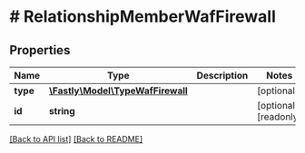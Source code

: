 # # RelationshipMemberWafFirewall

## Properties

Name | Type | Description | Notes
------------ | ------------- | ------------- | -------------
**type** | [**\Fastly\Model\TypeWafFirewall**](TypeWafFirewall.md) |  | [optional] 
**id** | **string** |  | [optional] [readonly] 


[[Back to API list]](../../README.md#endpoints) [[Back to README]](../../README.md)
